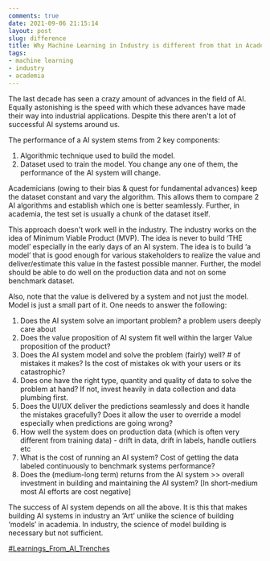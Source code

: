 ```yaml
---
comments: true
date: 2021-09-06 21:15:14
layout: post
slug: difference
title: Why Machine Learning in Industry is different from that in Academia
tags:
- machine learning
- industry
- academia
---
```


The last decade has seen a crazy amount of advances in the field of AI. Equally astonishing is the speed with which these advances have made their way into industrial applications. Despite this there aren't a lot of successful AI systems around us.

The performance of a AI system stems from 2 key components: 
1. Algorithmic technique used to build the model. 
2. Dataset used to train the model. 
You change any one of them, the performance of the AI system will change. 

Academicians (owing to their bias & quest for fundamental advances) keep the dataset constant and vary the algorithm. This allows them to compare 2 AI algorithms and establish which one is better seamlessly. Further, in academia, the test set is usually a chunk of the dataset itself. 

This approach doesn't work well in the industry. The industry works on the idea of Minimum Viable Product (MVP). The idea is never to build ‘THE model’ especially in the early days of an AI system. The idea is to build ‘a model’ that is good enough for various stakeholders to realize the value and deliver/estimate this value in the fastest possible manner. Further, the model should be able to do well on the production data and not on some benchmark dataset. 

Also, note that the value is delivered by a system and not just the model. Model is just a small part of it. One needs to answer the following: 
1. Does the AI system solve an important problem? a problem users deeply care about
2. Does the value proposition of AI system fit well within the larger Value proposition of the product? 
3. Does the AI system model and solve the problem (fairly) well? # of mistakes it makes? Is the cost of mistakes ok with your users or its catastrophic? 
4. Does one have the right type, quantity and quality of data to solve the problem at hand? If not, invest heavily in data collection and data plumbing first. 
5. Does the UI/UX deliver the predictions seamlessly and does it handle the mistakes gracefully? Does it allow the user to override a model especially when predictions are going wrong?
6. How well the system does on production data (which is often very different from training data) - drift in data, drift in labels, handle outliers etc 
7. What is the cost of running an AI system? Cost of getting the data labeled continuously to benchmark systems performance?
8. Does the (medium-long term) returns from the AI system >> overall investment in building and maintaining the AI system? [In short-medium most AI efforts are cost negative]

The success of AI system depends on all the above. It is this that makes building AI systems in industry an ‘Art’ unlike the science of building ‘models’ in academia. In industry, the science of model building is necessary but not sufficient. 

[#Learnings_From_AI_Trenches](https://www.linkedin.com/search/results/content/?keywords=%23learnings_from_ai_trenches&origin=CLUSTER_EXPANSION&sid=%2CBE)